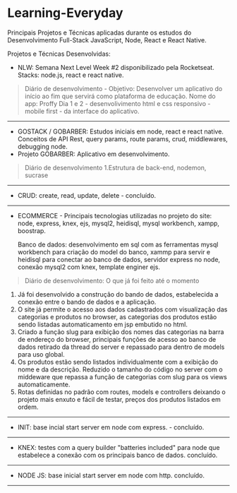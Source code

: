 # Learning-Everyday
Principais Projetos e Técnicas aplicadas durante os estudos do Desenvolvimento Full-Stack JavaScript, Node, React e React Native.

Projetos e Técnicas Desenvolvidas:

- NLW: Semana Next Level Week #2 disponibilizado pela Rocketseat. Stacks: node.js, react e react native.
>Diário de desenvolvimento - Objetivo: Desenvolver um aplicativo do início ao fim que servirá como plataforma de educação. Nome do app: Proffy
Dia 1 e 2 - desenvolivimento html e css responsivo - mobile first - da interface do aplicativo.
______

- GOSTACK / GOBARBER: Estudos iniciais em node, react e react native.
Conceitos de API Rest, query params, route params, crud, middlewares, debugging node.
- Projeto GOBARBER: Aplicativo em desenvolvimento.
>Diário de desenvolvimento
1.Estrutura de back-end, nodemon, sucrase
______

- CRUD: create, read, update, delete - concluído.
______

- ECOMMERCE - Principais tecnologias utilizadas no projeto do site: node, express, knex, ejs, mysql2, heidisql, mysql workbench, xampp, boostrap.

  Banco de dados: desenvolvimento em sql com as ferramentas mysql workbench para criação do model do banco, xammp para servir e heidisql para conectar ao banco de dados,           servidor express no node, conexão mysql2 com knex, template enginer ejs.
    
>Diário de desenvolvimento: O que já foi feito até o momento

1. Já foi desenvolvido a construção do bando de dados, estabelecida a conexão entre o bando de dados e a aplicação.
2. O site já permite o acesso aos dados cadastrados com visualização das categorias e produtos no browser, as categorias dos produtos estão sendo listadas automaticamento em jsp embutido no html.
3. Criado a função slug para exibição dos nomes das categorias na barra de endereço do browser, principais funções de acesso ao banco de dados retirado da thread do server e repassado para dentro de models para uso global.
4. Os produtos estão sendo listados individualmente com a exibição do nome e da descrição. Reduzido o tamanho do código no server com o middeware que repassa a função de categorias com slug para os views automaticamente.
5. Rotas definidas no padrão com routes, models e controllers deixando o projeto mais enxuto e fácil de testar, preços dos produtos listados em ordem.
______
  
- INIT: base incial start server em node com express. - concluído.
______

- KNEX: testes com a query builder "batteries included" para node que estabelece a conexão com os principais banco de dados. concluído.
______

- NODE JS: base inicial start server em node com http. concluído.
______
